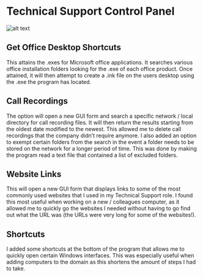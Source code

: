 # Technical Support Control Panel

![alt text](https://i.imgur.com/jiCWHnD.png)


## Get Office Desktop Shortcuts

This attains the .exes for Microsoft office applications. It searches various office installation folders looking for the .exe of each office product. Once attained, it will then attempt to create a .ink file on the users desktop using the .exe the program has located.

## Call Recordings

The option will open a new GUI form and search a specific network / local directory for call recording files. It will then return the results starting from the oldest date modified to the newest. This allowed me to delete call recordings that the company didn’t require anymore. I also added an option to exempt certain folders from the search in the event a folder needs to be stored on the network for a longer period of time. This was done by making the program read a text file that contained a list of excluded folders.

## Website Links

This will open a new GUI form that displays links to some of the most commonly used websites that I used in my Technical Support role. I found this most useful when working on a new / colleagues computer, as it allowed me to quickly go the websites I needed without having to go find out what the URL was (the URLs were very long for some of the websites!).

## Shortcuts

I added some shortcuts at the bottom of the program that allows me to quickly open certain Windows interfaces. This was especially useful when adding computers to the domain as this shortens the amount of steps I had to take.
